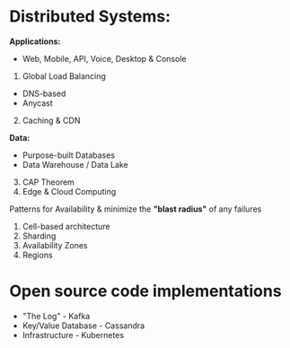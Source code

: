 # Distributed Systems:

**Applications:** 

* Web, Mobile, API, Voice, Desktop & Console 

1. Global Load Balancing
*  DNS-based
*  Anycast

2. Caching & CDN

**Data:**
* Purpose-built Databases
* Data Warehouse / Data Lake

3. CAP Theorem
4. Edge & Cloud Computing

Patterns for Availability & minimize the **"blast radius"** of any failures
1. Cell-based architecture
2. Sharding
3. Availability Zones
4. Regions

# Open source code implementations

* "The Log" - Kafka
* Key/Value Database - Cassandra
* Infrastructure - Kubernetes


